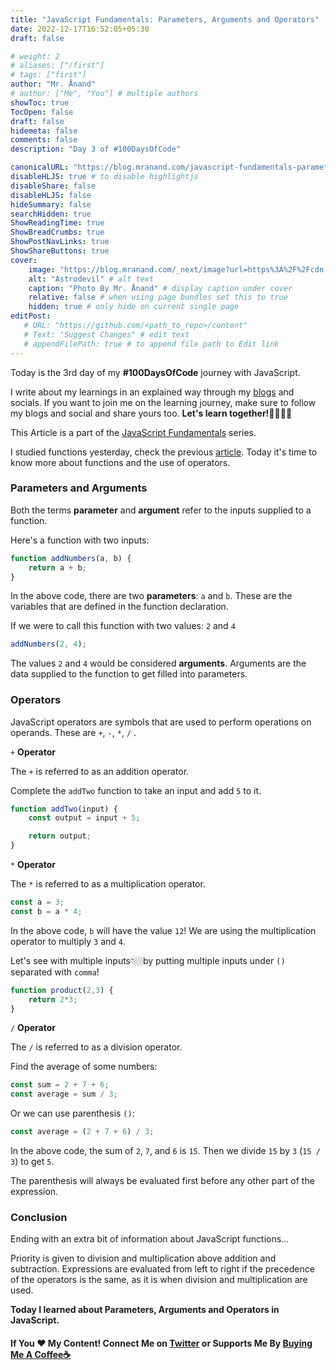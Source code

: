 ```yaml
---
title: "JavaScript Fundamentals: Parameters, Arguments and Operators"
date: 2022-12-17T16:52:05+05:30
draft: false

# weight: 2
# aliases: ["/first"]
# tags: ["first"]
author: "Mr. Ånand"
# author: ["Me", "You"] # multiple authors
showToc: true
TocOpen: false
draft: false
hidemeta: false
comments: false
description: "Day 3 of #100DaysOfCode"

canonicalURL: "https://blog.mranand.com/javascript-fundamentals-parameters-arguments-and-operators"
disableHLJS: true # to disable highlightjs
disableShare: false
disableHLJS: false
hideSummary: false
searchHidden: true
ShowReadingTime: true
ShowBreadCrumbs: true
ShowPostNavLinks: true
ShowShareButtons: true
cover:
    image: "https://blog.mranand.com/_next/image?url=https%3A%2F%2Fcdn.hashnode.com%2Fres%2Fhashnode%2Fimage%2Fupload%2Fv1671275802060%2Fs1-hIcwiQ.png%3Fw%3D1600%26h%3D840%26fit%3Dcrop%26crop%3Dentropy%26auto%3Dcompress%2Cformat%26format%3Dwebp&w=3840&q=75" # image path/url
    alt: "Astrodevil" # alt text
    caption: "Photo By Mr. Ånand" # display caption under cover
    relative: false # when using page bundles set this to true
    hidden: true # only hide on current single page
editPost:
   # URL: "https://github.com/<path_to_repo>/content"
   # Text: "Suggest Changes" # edit text
   # appendFilePath: true # to append file path to Edit link
---
```


Today is the 3rd day of my **#100DaysOfCode** journey with JavaScript.

I write about my learnings in an explained way through my [blogs](https://astrodevil.hashnode.dev/) and socials. If you want to join me on the learning journey, make sure to follow my blogs and social and share yours too. **Let's learn together!🫱🏼‍🫲🏼**

This Article is a part of the [JavaScript Fundamentals](https://blog.mranand.com/series/js-fundamentals) series.

I studied functions yesterday, check the previous [article](https://astrodevil.hashnode.dev/javascript-fundamentals-mutable-letcomments-functions). Today it's time to know more about functions and the use of operators.

### **Parameters and Arguments**

Both the terms **parameter** and **argument** refer to the inputs supplied to a function.

Here's a function with two inputs:

```javascript
function addNumbers(a, b) {
    return a + b;
}
```

In the above code, there are two **parameters**: `a` and `b`. These are the variables that are defined in the function declaration.

If we were to call this function with two values: `2` and `4`

```javascript
addNumbers(2, 4);
```

The values `2` and `4` would be considered **arguments**. Arguments are the data supplied to the function to get filled into parameters.

### Operators

JavaScript operators are symbols that are used to perform operations on operands. These are `+`, `-`, `*`, `/` .

`+` **Operator**

The `+` is referred to as an addition operator.

Complete the `addTwo` function to take an input and add `5` to it.

```javascript
function addTwo(input) {
    const output = input + 5;

    return output;
}
```

`*` **Operator**

The `*` is referred to as a multiplication operator.

```javascript
const a = 3;
const b = a * 4;
```

In the above code, `b` will have the value `12`! We are using the multiplication operator to multiply `3` and `4`.

Let's see with multiple inputs👇🏼by putting multiple inputs under `()` separated with `comma`!

```javascript
function product(2,3) {
    return 2*3;
}
```

`/` **Operator**

The `/` is referred to as a division operator.

Find the average of some numbers:

```javascript
const sum = 2 + 7 + 6;
const average = sum / 3;
```

Or we can use parenthesis `()`:

```javascript
const average = (2 + 7 + 6) / 3;
```

In the above code, the sum of `2`, `7`, and `6` is `15`. Then we divide `15` by `3` (`15 / 3`) to get `5`.

The parenthesis will always be evaluated first before any other part of the expression.

### Conclusion

Ending with an extra bit of information about JavaScript functions...

Priority is given to division and multiplication above addition and subtraction. Expressions are evaluated from left to right if the precedence of the operators is the same, as it is when division and multiplication are used.

**Today I learned about Parameters, Arguments and Operators in JavaScript.**

#### If You ❤️ My Content! Connect Me on [Twitter](https://mobile.twitter.com/Astrodevil_) or Supports Me By [Buying Me A Coffee☕](https://www.buymeacoffee.com/Astrodevil)